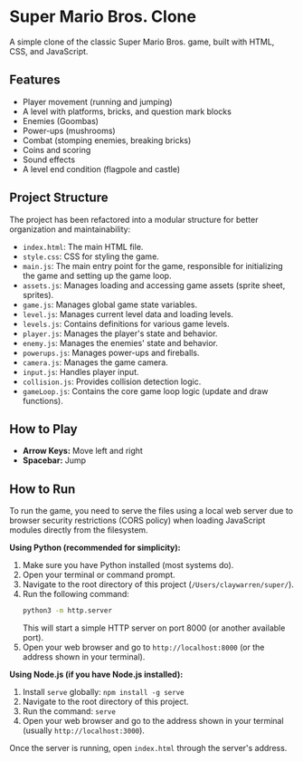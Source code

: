 # Super Mario Bros. Clone

A simple clone of the classic Super Mario Bros. game, built with HTML, CSS, and JavaScript.

## Features

*   Player movement (running and jumping)
*   A level with platforms, bricks, and question mark blocks
*   Enemies (Goombas)
*   Power-ups (mushrooms)
*   Combat (stomping enemies, breaking bricks)
*   Coins and scoring
*   Sound effects
*   A level end condition (flagpole and castle)

## Project Structure

The project has been refactored into a modular structure for better organization and maintainability:

*   `index.html`: The main HTML file.
*   `style.css`: CSS for styling the game.
*   `main.js`: The main entry point for the game, responsible for initializing the game and setting up the game loop.
*   `assets.js`: Manages loading and accessing game assets (sprite sheet, sprites).
*   `game.js`: Manages global game state variables.
*   `level.js`: Manages current level data and loading levels.
*   `levels.js`: Contains definitions for various game levels.
*   `player.js`: Manages the player's state and behavior.
*   `enemy.js`: Manages the enemies' state and behavior.
*   `powerups.js`: Manages power-ups and fireballs.
*   `camera.js`: Manages the game camera.
*   `input.js`: Handles player input.
*   `collision.js`: Provides collision detection logic.
*   `gameLoop.js`: Contains the core game loop logic (update and draw functions).

## How to Play

*   **Arrow Keys:** Move left and right
*   **Spacebar:** Jump

## How to Run

To run the game, you need to serve the files using a local web server due to browser security restrictions (CORS policy) when loading JavaScript modules directly from the filesystem.

**Using Python (recommended for simplicity):**

1.  Make sure you have Python installed (most systems do).
2.  Open your terminal or command prompt.
3.  Navigate to the root directory of this project (`/Users/claywarren/super/`).
4.  Run the following command:
    ```bash
    python3 -m http.server
    ```
    This will start a simple HTTP server on port 8000 (or another available port).
5.  Open your web browser and go to `http://localhost:8000` (or the address shown in your terminal).

**Using Node.js (if you have Node.js installed):**

1.  Install `serve` globally: `npm install -g serve`
2.  Navigate to the root directory of this project.
3.  Run the command: `serve`
4.  Open your web browser and go to the address shown in your terminal (usually `http://localhost:3000`).

Once the server is running, open `index.html` through the server's address.
